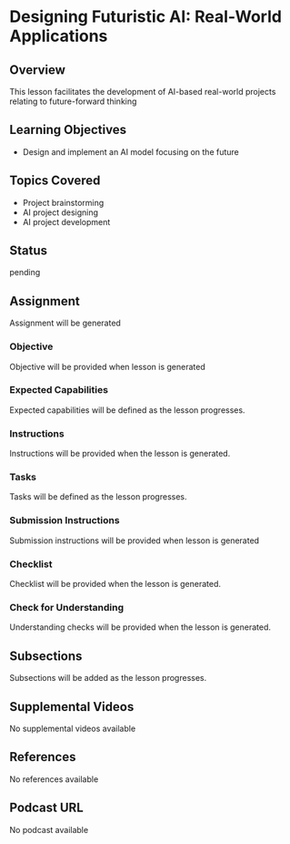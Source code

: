 # Designing Futuristic AI: Real-World Applications

## Overview

This lesson facilitates the development of AI-based real-world projects relating to future-forward thinking

## Learning Objectives

- Design and implement an AI model focusing on the future

## Topics Covered

- Project brainstorming
- AI project designing
- AI project development

## Status

pending

## Assignment

Assignment will be generated

### Objective

Objective will be provided when lesson is generated

### Expected Capabilities

Expected capabilities will be defined as the lesson progresses.

### Instructions

Instructions will be provided when the lesson is generated.

### Tasks

Tasks will be defined as the lesson progresses.

### Submission Instructions

Submission instructions will be provided when lesson is generated

### Checklist

Checklist will be provided when the lesson is generated.

### Check for Understanding

Understanding checks will be provided when the lesson is generated.

## Subsections

Subsections will be added as the lesson progresses.

## Supplemental Videos

No supplemental videos available

## References

No references available

## Podcast URL

No podcast available